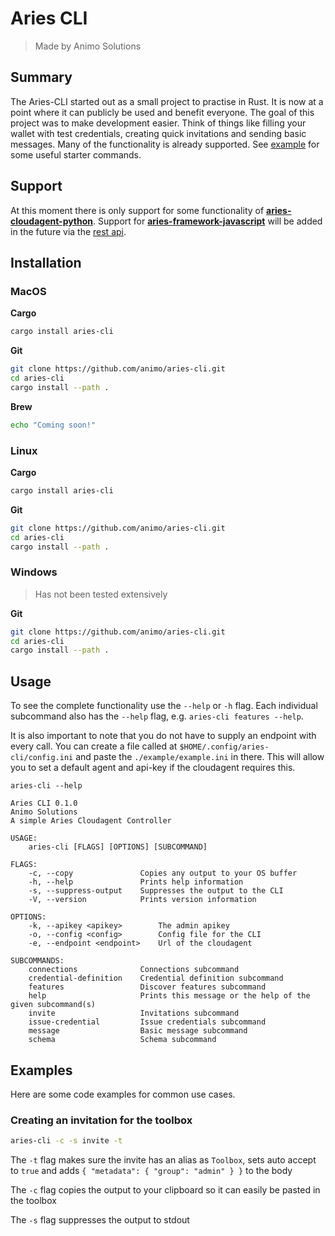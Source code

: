 # Aries CLI

> Made by Animo Solutions

## Summary

The Aries-CLI started out as a small project to practise in Rust. It is now at a point where it can publicly be used and benefit everyone. The goal of this project was to make development easier. Think of things like filling your wallet with test credentials, creating quick invitations and sending basic messages. Many of the functionality is already supported. See [example](#example) for some useful starter commands.

## Support

At this moment there is only support for some functionality of [**aries-cloudagent-python**](https://github.com/hyperledger/aries-cloudagent-python).
Support for [**aries-framework-javascript**](https://github.com/hyperledger/aries-framework-javascript) will be added in the future via the [rest api](https://github.com/hyperledger/aries-framework-javascript-ext/tree/main/packages/rest).

## Installation

### MacOS

**Cargo**

```sh
cargo install aries-cli

```

**Git**

```sh
git clone https://github.com/animo/aries-cli.git
cd aries-cli
cargo install --path .
```

**Brew**

```sh
echo "Coming soon!"
```

### Linux

**Cargo**

```sh
cargo install aries-cli

```

**Git**

```sh
git clone https://github.com/animo/aries-cli.git
cd aries-cli
cargo install --path .
```

### Windows

> Has not been tested extensively

**Git**

```sh
git clone https://github.com/animo/aries-cli.git
cd aries-cli
cargo install --path .
```

## Usage

To see the complete functionality use the `--help` or `-h` flag.
Each individual subcommand also has the `--help` flag, e.g. `aries-cli features --help`.

It is also important to note that you do not have to supply an endpoint with every call. You can create a file called at `$HOME/.config/aries-cli/config.ini` and paste the `./example/example.ini` in there. This will allow you to set a default agent and api-key if the cloudagent requires this.

```
aries-cli --help

Aries CLI 0.1.0
Animo Solutions
A simple Aries Cloudagent Controller

USAGE:
    aries-cli [FLAGS] [OPTIONS] [SUBCOMMAND]

FLAGS:
    -c, --copy               Copies any output to your OS buffer
    -h, --help               Prints help information
    -s, --suppress-output    Suppresses the output to the CLI
    -V, --version            Prints version information

OPTIONS:
    -k, --apikey <apikey>        The admin apikey
    -o, --config <config>        Config file for the CLI
    -e, --endpoint <endpoint>    Url of the cloudagent

SUBCOMMANDS:
    connections              Connections subcommand
    credential-definition    Credential definition subcommand
    features                 Discover features subcommand
    help                     Prints this message or the help of the given subcommand(s)
    invite                   Invitations subcommand
    issue-credential         Issue credentials subcommand
    message                  Basic message subcommand
    schema                   Schema subcommand

```

## Examples

Here are some code examples for common use cases.

### Creating an invitation for the toolbox

```sh
aries-cli -c -s invite -t
```

The `-t` flag makes sure the invite has an alias as `Toolbox`, sets auto accept to `true` and adds `{ "metadata": { "group": "admin" } }` to the body

The `-c` flag copies the output to your clipboard so it can easily be pasted in the toolbox

The `-s` flag suppresses the output to stdout
